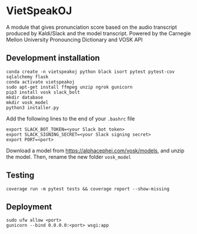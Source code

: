 # VietSpeakOJ
A module that gives pronunciation score based on the audio transcript produced by Kaldi/Slack and the model transcript. Powered by the Carnegie Mellon University Pronouncing Dictionary and VOSK API

## Development installation
```
conda create -n vietspeakoj python black isort pytest pytest-cov sqlalchemy flask
conda activate vietspeakoj
sudo apt-get install ffmpeg unzip ngrok gunicorn
pip3 install vosk slack_bolt
mkdir database
mkdir vosk_model
python3 installer.py
```

Add the following lines to the end of your `.bashrc` file
```
export SLACK_BOT_TOKEN=<your Slack bot token>
export SLACK_SIGNING_SECRET=<your Slack signing secret>
export PORT=<port>
```

Download a model from https://alphacephei.com/vosk/models, and unzip the model. Then, rename the new folder `vosk_model`
## Testing
```
coverage run -m pytest tests && coverage report --show-missing
```
## Deployment
```
sudo ufw allow <port>
gunicorn --bind 0.0.0.0:<port> wsgi:app
```
